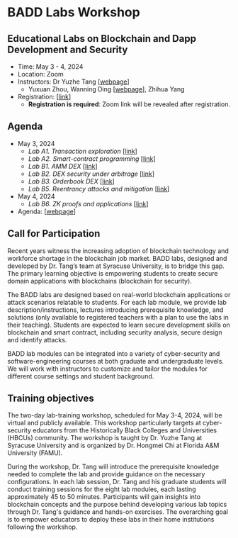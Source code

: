BADD Labs Workshop
===

Educational Labs on Blockchain and Dapp Development and Security
---

- Time: May 3 - 4, 2024 
- Location: Zoom
- Instructors: Dr Yuzhe Tang [[webpage](tristartom.github.io)] 
    - Yuxuan Zhou, Wanning Ding [[webpage](dwn1998.github.io)], Zhihua Yang 
- Registration: [[link](https://forms.gle/GunqkzSyivXgVH4g9)] 
    - **Registration is required**: Zoom link will be revealed after registration.


Agenda
---

- May 3, 2024
    - *Lab A1. Transaction exploration* [[link](labs/A1/README.md)] 
    - *Lab A2. Smart-contract programming* [[link](labs/A2/README.md)]
    - *Lab B1. AMM DEX* [[link](labs/B1/README.md)]
    - *Lab B2. DEX security under arbitrage* [[link](labs/B2/README.md)]
    - *Lab B3. Orderbook DEX* [[link](labs/B3/README.md)]
    - *Lab B5. Reentrancy attacks and mitigation* [[link](labs/B5/README.md)]
- May 4, 2024
    - *Lab B6. ZK proofs and applications* [[link](labs/B6/README.md)]
- Agenda: [[webpage](https://docs.google.com/document/d/15IQi-0arMUdfOjISc2Vy0jTgBIalHYywAj4nCMvqOQA/edit?usp=sharing)] 

Call for Participation
---

Recent years witness the increasing adoption of blockchain technology and workforce shortage in the blockchain job market. BADD labs, designed and developed by Dr. Tang’s team at Syracuse University, is to bridge this gap. The primary learning objective is empowering students to create secure domain applications with blockchains (blockchain for security).

The BADD labs are designed based on real-world blockchain applications or attack scenarios relatable to students. For each lab module, we provide lab description/instructions, lectures introducing prerequisite knowledge, and solutions (only available to registered teachers with a plan to use the labs in their teaching). Students are expected to learn secure development skills on blockchain and smart contract, including security analysis, secure design and identify attacks.

BADD lab modules can be integrated into a variety of cyber-security and software-engineering courses at both graduate and undergraduate levels. We will work with instructors to customize and tailor the modules for different course settings and student background.

Training objectives
---

The two-day lab-training workshop, scheduled for May 3-4, 2024, will be virtual and publicly available. This workshop particularly targets at cyber-security educators from the Historically Black Colleges and Universities (HBCUs) community. The workshop is taught by Dr. Yuzhe Tang at Syracuse University and is organized by Dr. Hongmei Chi at Florida A&M University (FAMU).

During the workshop, Dr. Tang will introduce the prerequisite knowledge needed to complete the lab and provide guidance on the necessary configurations. In each lab session, Dr. Tang and his graduate students will conduct training sessions for the eight lab modules, each lasting approximately 45 to 50 minutes. Participants will gain insights into blockchain concepts and the purpose behind developing various lab topics through Dr. Tang's guidance and hands-on exercises. The overarching goal is to empower educators to deploy these labs in their home institutions following the workshop.


